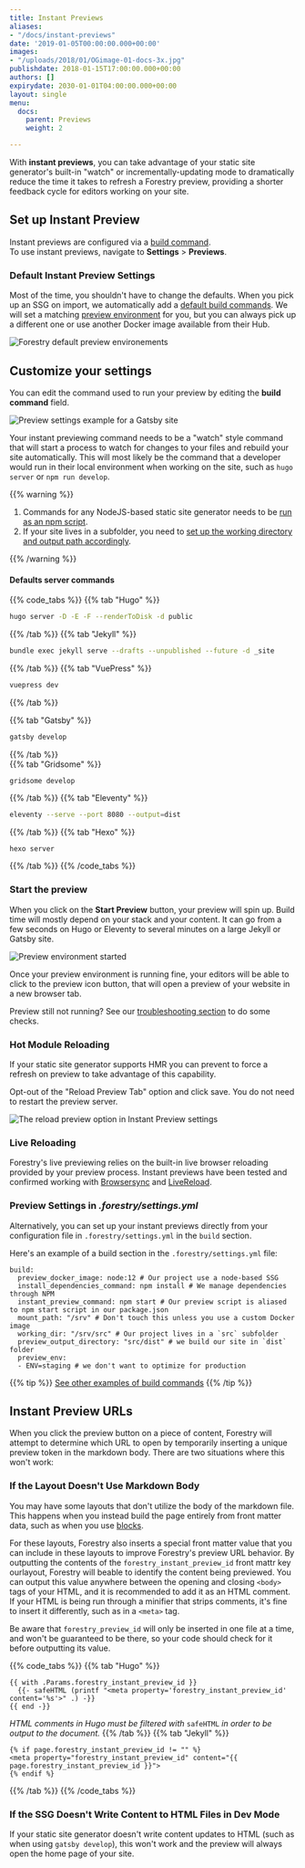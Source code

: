 ```yaml
---
title: Instant Previews
aliases:
- "/docs/instant-previews"
date: '2019-01-05T00:00:00.000+00:00'
images:
- "/uploads/2018/01/OGimage-01-docs-3x.jpg"
publishdate: 2018-01-15T17:00:00.000+00:00
authors: []
expirydate: 2030-01-01T04:00:00.000+00:00
layout: single
menu:
  docs:
    parent: Previews
    weight: 2

---
```

With **instant previews**, you can take advantage of your static site generator's built-in "watch" or incrementally-updating mode to dramatically reduce the time it takes to refresh a Forestry preview, providing a shorter feedback cycle for editors working on your site.

## Set up Instant Preview

Instant previews are configured via a [build command](/docs/settings/build-commands/).  
To use instant previews, navigate to **Settings** > **Previews**.

### Default Instant Preview Settings

Most of the time, you shouldn't have to change the defaults.  When you pick up an SSG on import, we automatically add a [default build commands](/docs/previews/build-commands#default-commands). We will set a matching [preview environment](/docs/previews/build-commands/#preview-environment) for you, but you can always pick up a different one or use another Docker image available from their Hub.

![Forestry default preview environements](/uploads/2019/12/preview-environments.png "Forestry default preview environements")

## Customize your settings

You can edit the command used to run your preview by editing the **build command** field.

![Preview settings example for a Gatsby site](/uploads/2019/12/preview-settings-example.png "Example of preview configuration for a Gatsby site")

Your instant previewing command needs to be a "watch" style command that will start a process to watch for changes to your files and rebuild your site automatically. This will most likely be the command that a developer would run in their local environment when working on the site, such as `hugo server` or `npm run develop`.

{{% warning %}}

1. Commands for any NodeJS-based static site generator needs to be [run as an npm script](/docs/previews/build-commands/#using-npm-scripts-as-build-commands).
2. If your site lives in a subfolder, you need to [set up the working directory and output path accordingly](https://forestry.io/docs/troubleshooting/build-issues-for-sites-in-subdirectories/#including-subdirectory-in-preview).

{{% /warning %}}

#### Defaults server commands

{{% code_tabs %}}
{{% tab "Hugo" %}}

```bash
hugo server -D -E -F --renderToDisk -d public
```

{{% /tab %}}
{{% tab "Jekyll" %}}

```bash
bundle exec jekyll serve --drafts --unpublished --future -d _site
```

{{% /tab %}}
{{% tab "VuePress" %}}

```bash
vuepress dev
```

{{% /tab %}}

{{% tab "Gatsby" %}}

```bash
gatsby develop
```

{{% /tab %}}  
{{% tab "Gridsome" %}}

    gridsome develop

{{% /tab %}}
{{% tab "Eleventy" %}}

```bash
eleventy --serve --port 8080 --output=dist
```

{{% /tab %}}
{{% tab "Hexo" %}}

```bash
hexo server
```

{{% /tab %}}
{{% /code_tabs %}}

### Start the preview

When you click on the **Start Preview** button, your preview will spin up. Build time will mostly depend on your stack and your content. It can go from a few seconds on Hugo or Eleventy to several minutes on a large Jekyll or Gatsby site.

![Preview environment started](/uploads/2019/07/instant-preview-started.png)

Once your preview environment is running fine, your editors will be able to click to the preview icon button, that will open a preview of your website in a new browser tab.

Preview still not running? See our [troubleshooting section](/docs/previews/troubleshooting-preview-issues/) to do some checks.

### Hot Module Reloading

If your static site generator supports HMR you can prevent to force a refresh on preview to take advantage of this capability.

Opt-out of the "Reload Preview Tab" option and click save. You do not need to restart the preview server.

![The reload preview option in Instant Preview settings](/uploads/2020/06/new-hmr-option.png "Opt-out to take advantage of Hot Module Reloading")

### Live Reloading

Forestry's live previewing relies on the built-in live browser reloading provided by your preview process. Instant previews have been tested and confirmed working with [Browsersync](https://browsersync.io/) and [LiveReload](http://livereload.com/).

### Preview Settings in _.forestry/settings.yml_

Alternatively, you can set up your instant previews directly from your configuration file in `.forestry/settings.yml` in the `build` section.

Here's an example of a build section in the `.forestry/settings.yml` file:

    build:
      preview_docker_image: node:12 # Our project use a node-based SSG
      install_dependencies_command: npm install # We manage dependencies through NPM
      instant_preview_command: npm start # Our preview script is aliased to npm start script in our package.json
      mount_path: "/srv" # Don't touch this unless you use a custom Docker image
      working_dir: "/srv/src" # Our project lives in a `src` subfolder
      preview_output_directory: "src/dist" # we build our site in `dist` folder
      preview_env:
      - ENV=staging # we don't want to optimize for production

{{% tip %}} [See other examples of build commands](/docs/settings/build-commands/) {{% /tip %}}

## Instant Preview URLs

When you click the preview button on a piece of content, Forestry will attempt to determine which URL to open by temporarily inserting a unique preview token in the markdown body. There are two situations where this won't work:

### If the Layout Doesn't Use Markdown Body

You may have some layouts that don't utilize the body of the markdown file. This happens when you instead build the page entirely from front matter data, such as when you use [blocks](/docs/settings/fields/blocks).

For these layouts, Forestry also inserts a special front matter value that you can include in these layouts to improve Forestry's preview URL behavior. By outputting the contents of the `forestry_instant_preview_id` front mattr key ourlayout, Forestry will beable to identify the content being previewed. You can output this value anywhere between the opening and closing `<body>` tags of your HTML, and it is recommended to add it as an HTML comment. If your HTML is being run through a minifier that strips comments, it's fine to insert it differently, such as in a `<meta>` tag.

Be aware that `forestry_preview_id` will only be inserted in one file at a time, and won't be guaranteed to be there, so your code should check for it before outputting its value.

{{% code_tabs %}}
{{% tab "Hugo" %}}

```go-html-template
{{ with .Params.forestry_instant_preview_id }}
  {{- safeHTML (printf "<meta property='forestry_instant_preview_id' content='%s'>" .) -}}
{{ end -}}
```

_HTML comments in Hugo must be filtered with_ `safeHTML` _in order to be output to the document._
{{% /tab %}}
{{% tab "Jekyll" %}}

```liquid
{% if page.forestry_instant_preview_id != "" %}
<meta property="forestry_instant_preview_id" content="{{ page.forestry_instant_preview_id }}">
{% endif %}
```

{{% /tab %}}
{{% /code_tabs %}}

### If the SSG Doesn't Write Content to HTML Files in Dev Mode

If your static site generator doesn't write content updates to HTML (such as when using `gatsby develop`), this won't work and the preview will always open the home page of your site.